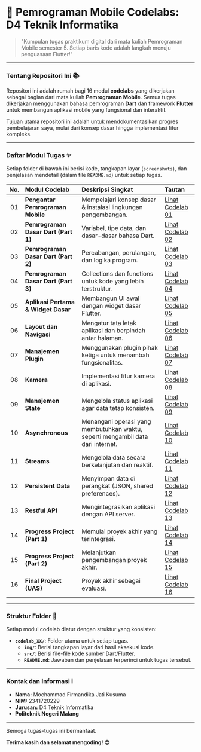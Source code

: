 # 🚀 Pemrograman Mobile Codelabs: D4 Teknik Informatika

> "Kumpulan tugas praktikum digital dari mata kuliah Pemrograman Mobile semester 5. Setiap baris kode adalah langkah menuju penguasaan Flutter!"

---

### Tentang Repositori Ini 📚

Repositori ini adalah rumah bagi 16 modul **codelabs** yang dikerjakan sebagai bagian dari mata kuliah **Pemrograman Mobile**. Semua tugas dikerjakan menggunakan bahasa pemrograman **Dart** dan framework **Flutter** untuk membangun aplikasi mobile yang fungsional dan interaktif.

Tujuan utama repositori ini adalah untuk mendokumentasikan progres pembelajaran saya, mulai dari konsep dasar hingga implementasi fitur kompleks.

---

### Daftar Modul Tugas ✨

Setiap folder di bawah ini berisi kode, tangkapan layar (`screenshots`), dan penjelasan mendetail (dalam file `README.md`) untuk setiap tugas.

| No. | Modul Codelab | Deskripsi Singkat | Tautan |
|:---:|:---|:---|:---|
| 01 | **Pengantar Pemrograman Mobile** | Mempelajari konsep dasar & instalasi lingkungan pengembangan. | [Lihat Codelab 01](https://github.com/FirmanJK/Codelabs-Pemrograman-Mobile/tree/main/codelab01_dart) |
| 02 | **Pemrograman Dasar Dart (Part 1)** | Variabel, tipe data, dan dasar-dasar bahasa Dart. | [Lihat Codelab 02](https://github.com/FirmanJK/Codelabs-Pemrograman-Mobile/tree/main/codelab02_dart) |
| 03 | **Pemrograman Dasar Dart (Part 2)** | Percabangan, perulangan, dan logika program. | [Lihat Codelab 03]() |
| 04 | **Pemrograman Dasar Dart (Part 3)** | Collections dan functions untuk kode yang lebih terstruktur. | [Lihat Codelab 04]() |
| 05 | **Aplikasi Pertama & Widget Dasar** | Membangun UI awal dengan widget dasar Flutter. | [Lihat Codelab 05]() |
| 06 | **Layout dan Navigasi** | Mengatur tata letak aplikasi dan berpindah antar halaman. | [Lihat Codelab 06](h) |
| 07 | **Manajemen Plugin** | Menggunakan plugin pihak ketiga untuk menambah fungsionalitas. | [Lihat Codelab 07]() |
| 08 | **Kamera** | Implementasi fitur kamera di aplikasi. | [Lihat Codelab 08]() |
| 09 | **Manajemen State** | Mengelola status aplikasi agar data tetap konsisten. | [Lihat Codelab 09]() |
| 10 | **Asynchronous** | Menangani operasi yang membutuhkan waktu, seperti mengambil data dari internet. | [Lihat Codelab 10]() |
| 11 | **Streams** | Mengelola data secara berkelanjutan dan reaktif. | [Lihat Codelab 11]() |
| 12 | **Persistent Data** | Menyimpan data di perangkat (JSON, shared preferences). | [Lihat Codelab 12]() |
| 13 | **Restful API** | Mengintegrasikan aplikasi dengan API server. | [Lihat Codelab 13]() |
| 14 | **Progress Project (Part 1)** | Memulai proyek akhir yang terintegrasi. | [Lihat Codelab 14]() |
| 15 | **Progress Project (Part 2)** | Melanjutkan pengembangan proyek akhir. | [Lihat Codelab 15]() |
| 16 | **Final Project (UAS)** | Proyek akhir sebagai evaluasi. | [Lihat Codelab 16]() |

---

### Struktur Folder 📂

Setiap modul codelab diatur dengan struktur yang konsisten:
- **`codelab_XX/`**: Folder utama untuk setiap tugas.
  - **`img/`**: Berisi tangkapan layar dari hasil eksekusi kode.
  - **`src/`**: Berisi file-file kode sumber Dart/Flutter.
  - **`README.md`**: Jawaban dan penjelasan terperinci untuk tugas tersebut.

---

### Kontak dan Informasi ℹ️

* **Nama:** Mochammad Firmandika Jati Kusuma
* **NIM:** 2341720229
* **Jurusan:** D4 Teknik Informatika
* **Politeknik Negeri Malang**

---

Semoga tugas-tugas ini bermanfaat.

**Terima kasih dan selamat mengoding! 😊**

